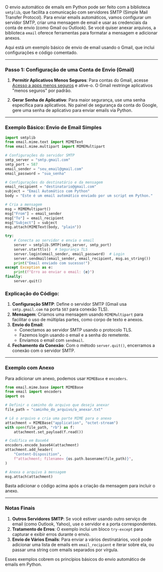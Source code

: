 O envio automático de emails em Python pode ser feito com a biblioteca `smtplib`, que facilita a comunicação com servidores SMTP (Simple Mail Transfer Protocol). Para enviar emails automáticos, vamos configurar um servidor SMTP, criar uma mensagem de email e usar as credenciais da conta de envio (como Gmail ou Outlook). Se você quiser anexar arquivos, a biblioteca `email` oferece ferramentas para formatar a mensagem e adicionar anexos.

Aqui está um exemplo básico de envio de email usando o Gmail, que inclui configurações e código comentado.

---

### Passo 1: Configuração de uma Conta de Envio (Gmail)

1. **Permitir Aplicativos Menos Seguros**:
   Para contas do Gmail, acesse [Acesso a apps menos seguros](https://myaccount.google.com/lesssecureapps) e ative-o. O Gmail restringe aplicativos "menos seguros" por padrão.

2. **Gerar Senha de Aplicativo**:
   Para maior segurança, use uma senha específica para aplicativos. No painel de segurança da conta do Google, gere uma senha de aplicativo para enviar emails via Python.

---

### Exemplo Básico: Envio de Email Simples

```python
import smtplib
from email.mime.text import MIMEText
from email.mime.multipart import MIMEMultipart

# Configurações do servidor SMTP
smtp_server = "smtp.gmail.com"
smtp_port = 587
email_sender = "seu_email@gmail.com"
email_password = "sua_senha"

# Configurações do destinatário e da mensagem
email_recipient = "destinatario@gmail.com"
subject = "Email Automático com Python"
body = "Este é um email automático enviado por um script em Python."

# Cria a mensagem
msg = MIMEMultipart()
msg["From"] = email_sender
msg["To"] = email_recipient
msg["Subject"] = subject
msg.attach(MIMEText(body, "plain"))

try:
    # Conecta ao servidor e envia o email
    server = smtplib.SMTP(smtp_server, smtp_port)
    server.starttls()  # Segurança TLS
    server.login(email_sender, email_password)  # Login
    server.sendmail(email_sender, email_recipient, msg.as_string())
    print("Email enviado com sucesso!")
except Exception as e:
    print(f"Erro ao enviar o email: {e}")
finally:
    server.quit()
```

### Explicação do Código:

1. **Configuração SMTP**: Define o servidor SMTP (Gmail usa `smtp.gmail.com` na porta `587` para conexão TLS).
2. **Mensagem**: Criamos uma mensagem usando `MIMEMultipart` para facilitar o uso de múltiplas partes, como corpo de texto e anexos.
3. **Envio do Email**:
   - Conectamos ao servidor SMTP usando o protocolo TLS.
   - Fazemos login usando o email e a senha do remetente.
   - Enviamos o email com `sendmail`.
4. **Fechamento da Conexão**: Com o método `server.quit()`, encerramos a conexão com o servidor SMTP.

---

### Exemplo com Anexo

Para adicionar um anexo, podemos usar `MIMEBase` e `encoders`.

```python
from email.mime.base import MIMEBase
from email import encoders
import os

# Definir o caminho do arquivo que deseja anexar
file_path = "caminho_do_arquivo/a_anexar.txt"

# Lê o arquivo e cria uma parte MIME para o anexo
attachment = MIMEBase("application", "octet-stream")
with open(file_path, "rb") as f:
    attachment.set_payload(f.read())

# Codifica em Base64
encoders.encode_base64(attachment)
attachment.add_header(
    "Content-Disposition",
    f"attachment; filename= {os.path.basename(file_path)}",
)

# Anexa o arquivo à mensagem
msg.attach(attachment)
```

Basta adicionar o código acima após a criação da mensagem para incluir o anexo.

---

### Notas Finais

1. **Outros Servidores SMTP**: Se você estiver usando outro serviço de email (como Outlook, Yahoo), use o servidor e a porta correspondentes.
2. **Tratamento de Erros**: O exemplo inclui um bloco `try-except` para capturar e exibir erros durante o envio.
3. **Envio de Vários Emails**: Para enviar a vários destinatários, você pode adicionar uma lista de emails em `email_recipient` e iterar sobre ela, ou passar uma string com emails separados por vírgula.

Esses exemplos cobrem os princípios básicos do envio automático de emails em Python.
